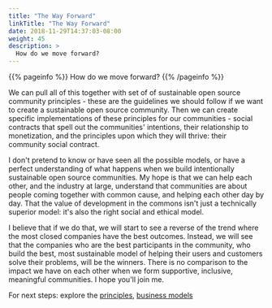```yaml
---
title: "The Way Forward"
linkTitle: "The Way Forward"
date: 2018-11-29T14:37:03-08:00
weight: 45
description: >
  How do we move forward?
---
```


{{% pageinfo %}}
  How do we move forward?
{{% /pageinfo %}}


We can pull all of this together with set of of sustainable open source
community principles - these are the guidelines we should follow if we want to
create a sustainable open source community. Then we can create specific
implementations of these principles for our communities - social contracts that
spell out the communities' intentions, their relationship to monetization, and
the principles upon which they will thrive: their community social contract.

I don't pretend to know or have seen all the possible models, or have a perfect
understanding of what happens when we build intentionally sustainable open
source communities. My hope is that we can help each other, and the industry at
large, understand that communities are about people coming together with common
cause, and helping each other day by day. That the value of development in the
commons isn't just a technically superior model: it's also the right social and
ethical model.

I believe that if we do that, we will start to see a reverse of the trend where
the most closed companies have the best outcomes. Instead, we will see that the
companies who are the best participants in the community, who build the best,
most sustainable model of helping their users and customers solve their
problems, will be the winners. There is no comparison to the impact we have on
each other when we form supportive, inclusive, meaningful communities. I hope
you'll join me.

For next steps: explore the [principles](/docs/principles/), [business
models](/docs/business-models/)

